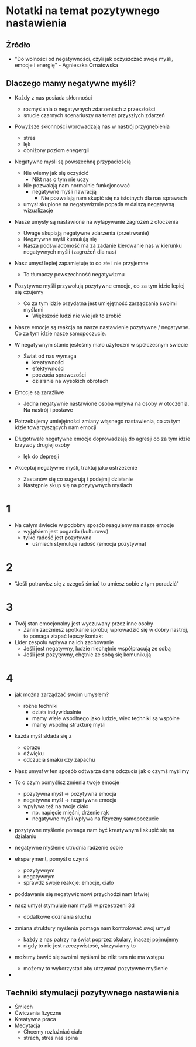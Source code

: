 # Notatki na temat pozytywnego nastawienia

## Źródło

* "Do wolności od negatywności, czyli jak oczyszczać swoje myśli, emocje i energię" - Agnieszka Ornatowska

## Dlaczego mamy negatywne myśli?

-   Każdy z nas posiada skłonności
    -   rozmyślania o negatywnych zdarzeniach z przeszłości
    -   snucie czarnych scenariuszy na temat przyszłych zdarzeń
-   Powyższe skłonności wprowadzają nas w nastrój przygnębienia
    -   stres
    -   lęk
    -   obniżony poziom enegergii
-   Negatywne myśli są powszechną przypadłością
    -   Nie wiemy jak się oczyścić
        -   Nikt nas o tym nie uczy
    -   Nie pozwalają nam normalnie funkcjonować
        -   negatywne myśli nawracją
            -   Nie pozwalają nam skupić się na istotnych dla nas sprawach
    -   umysł skupione na negatywizmie popada w dalszą negatywną wizualizacje 
-   Nasze umysły są nastawione na wyłapywanie zagrożeń z otoczenia
    -   Uwage skupiają negatywne zdarzenia (przetrwanie)
    -   Negatywne myśli kumulują się
    -   Nasza podświadomość ma za zadanie kierowanie nas w kierunku negatywnych myśli (zagrożeń dla nas)
-   Nasz umysł lepiej zapamiętuję to co złe i nie przyjemne
    -   To tłumaczy powszechność negatywizmu
-   Pozytywne myśli przywołują pozytywne emocje, co za tym idzie lepiej się czujemy
    -   Co za tym idzie przydatna jest umięjętność zarządzania swoimi myślami
        -   Większość ludzi nie wie jak to zrobić
-   Nasze emocje są reakcja na nasze nastawienie pozytywne / negatywne. Co za tym idzie nasze samopoczucie.
-   W negatywnym stanie jesteśmy mało użyteczni w spółczesnym świecie
    -   Świat od nas wymaga
        -   kreatywności
        -   efektywności
        -   poczucia sprawczości
        -   działanie na wysokich obrotach
-   Emocje są zaraźliwe
    -   Jedna negatywnie nastawione osoba wpływa na osoby w otoczenia. Na nastrój i postawe
-   Potrzebujemy umiejętności zmiany włąsnego nastawienia, co za tym idzie towarzyszących nam emocji

-   Długotrwałe negatywne emocje doprowadzają do agresji co za tym idzie krzywdy drugiej osoby
    -   lęk do depresji
-   Akceptuj negatywne myśli, traktuj jako ostrzeżenie
    -   Zastanów się co sugerują i podejmij działanie
    -   Następnie skup się na pozytywnych myślach
# 1
-   Na całym świecie w podobny sposób reagujemy na nasze emocje
    -   wyjątkiem jest pogarda (kulturowo)
    -   tylko radość jest pozytywna
        -   uśmiech stymuluje radość (emocja pozytywna)
# 2
-   "Jeśli potrawisz się z czegoś śmiać to umiesz sobie z tym poradzić"
# 3
-   Twój stan emocjonalny jest wyczuwany przez inne osoby
    -   Zanim zaczniesz spotkanie spróbuj wprowadzić się w dobry nastrój, to pomaga złapać lepszy kontakt
-   Lider zespołu wpływa na ich zachowanie
    -   Jeśli jest negatywny, ludzie niechętnie współpracują ze sobą
    -   Jeśli jest pozytywny, chętnie ze sobą się komunikują
# 4
-   jak można zarządzać swoim umysłem?
    -   różne techniki
        -   działa indywidualnie
        -   mamy wiele współnego jako ludzie, wiec techniki są wspólne
        -   mamy wspólną strukturę myśli

-   każda myśl składa się z
    -   obrazu
    -   dźwięku
    -   odczucia smaku czy zapachu 

- Nasz umysł w ten sposób odtwarza dane odczucia jak o czymś myślimy
-   To o czym pomyślisz zmienia twoje emocje
    -   pozytywna myśl -> pozytywna emocja
    -   negatywna myśl -> negatywna emocja
    -   wpyływa też na twoje ciało
        -   np. napięcie mięśni, drżenie rąk
        -   negatywne myśli wpływa na fizyczny samopoczucie
-   pozytywne myślenie pomaga nam być kreatywnym i skupić się na działaniu
-   negatywne myślenie utrudnia radzenie sobie

-   eksperyment, pomyśl o czymś
    -   pozytywnym
    -   negatywnym
    -   sprawdź swoje reakcje: emocje, ciało


-   poddawanie się negatywizmowi przychodzi nam łatwiej

-   nasz umysł stymuluje nam myśli w przestrzeni 3d
    -   dodatkowe doznania słuchu

-   zmiana struktury myślenia pomaga nam kontrolować swój umysł
    -   każdy z nas patrzy na świat poprzez okulary, inaczej pojmujemy 
    -   nigdy to nie jest rzeczywistość, skrzywiamy to

-   możemy bawić się swoimi myślami bo nikt tam nie ma wstępu
    -   możemy to wykorzystać aby utrzymać pozytywne myślenie

-   
## Techniki stymulacji pozytywnego nastawienia

-   Śmiech
-   Ćwiczenia fizyczne
-   Kreatywna praca
-   Medytacja
    -   Chcemy rozluźniać ciało
    -   strach, stres nas spina
